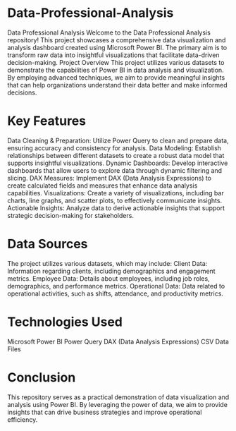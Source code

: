 # Data-Professional-Analysis
Data Professional Analysis
Welcome to the Data Professional Analysis repository! This project showcases a comprehensive data visualization and analysis dashboard created using Microsoft Power BI. The primary aim is to transform raw data into insightful visualizations that facilitate data-driven decision-making.
Project Overview
This project utilizes various datasets to demonstrate the capabilities of Power BI in data analysis and visualization. By employing advanced techniques, we aim to provide meaningful insights that can help organizations understand their data better and make informed decisions.
# Key Features
Data Cleaning & Preparation: Utilize Power Query to clean and prepare data, ensuring accuracy and consistency for analysis.
Data Modeling: Establish relationships between different datasets to create a robust data model that supports insightful visualizations.
Dynamic Dashboards: Develop interactive dashboards that allow users to explore data through dynamic filtering and slicing.
DAX Measures: Implement DAX (Data Analysis Expressions) to create calculated fields and measures that enhance data analysis capabilities.
Visualizations: Create a variety of visualizations, including bar charts, line graphs, and scatter plots, to effectively communicate insights.
Actionable Insights: Analyze data to derive actionable insights that support strategic decision-making for stakeholders.
# Data Sources
The project utilizes various datasets, which may include:
Client Data: Information regarding clients, including demographics and engagement metrics.
Employee Data: Details about employees, including job roles, demographics, and performance metrics.
Operational Data: Data related to operational activities, such as shifts, attendance, and productivity metrics.

# Technologies Used
Microsoft Power BI
Power Query
DAX (Data Analysis Expressions)
CSV Data Files
# Conclusion
This repository serves as a practical demonstration of data visualization and analysis using Power BI. By leveraging the power of data, we aim to provide insights that can drive business strategies and improve operational efficiency.

